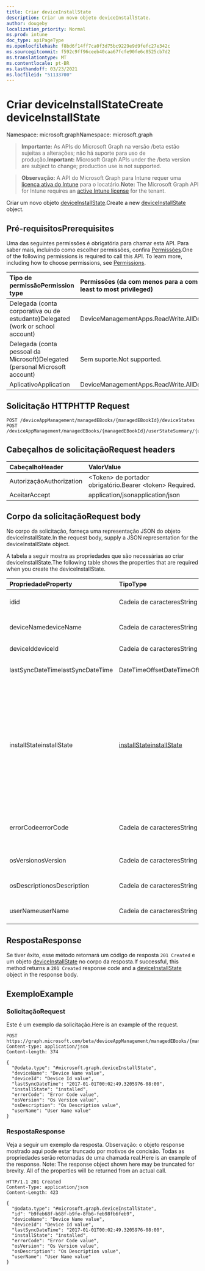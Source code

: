 ```yaml
---
title: Criar deviceInstallState
description: Criar um novo objeto deviceInstallState.
author: dougeby
localization_priority: Normal
ms.prod: intune
doc_type: apiPageType
ms.openlocfilehash: f8bd6f14ff7ca0f3d75bc9229e9d9fefc27e342c
ms.sourcegitcommit: f592c9ff96ceeb40caa67fcfe90fe6c8525cb7d2
ms.translationtype: MT
ms.contentlocale: pt-BR
ms.lasthandoff: 03/23/2021
ms.locfileid: "51133700"
---
```

# <a name="create-deviceinstallstate"></a><span data-ttu-id="6fd25-103">Criar deviceInstallState</span><span class="sxs-lookup"><span data-stu-id="6fd25-103">Create deviceInstallState</span></span>

<span data-ttu-id="6fd25-104">Namespace: microsoft.graph</span><span class="sxs-lookup"><span data-stu-id="6fd25-104">Namespace: microsoft.graph</span></span>

> <span data-ttu-id="6fd25-105">**Importante:** As APIs do Microsoft Graph na versão /beta estão sujeitas a alterações; não há suporte para uso de produção.</span><span class="sxs-lookup"><span data-stu-id="6fd25-105">**Important:** Microsoft Graph APIs under the /beta version are subject to change; production use is not supported.</span></span>

> <span data-ttu-id="6fd25-106">**Observação:** A API do Microsoft Graph para Intune requer uma [licença ativa do Intune](https://go.microsoft.com/fwlink/?linkid=839381) para o locatário.</span><span class="sxs-lookup"><span data-stu-id="6fd25-106">**Note:** The Microsoft Graph API for Intune requires an [active Intune license](https://go.microsoft.com/fwlink/?linkid=839381) for the tenant.</span></span>

<span data-ttu-id="6fd25-107">Criar um novo objeto [deviceInstallState](../resources/intune-books-deviceinstallstate.md).</span><span class="sxs-lookup"><span data-stu-id="6fd25-107">Create a new [deviceInstallState](../resources/intune-books-deviceinstallstate.md) object.</span></span>

## <a name="prerequisites"></a><span data-ttu-id="6fd25-108">Pré-requisitos</span><span class="sxs-lookup"><span data-stu-id="6fd25-108">Prerequisites</span></span>
<span data-ttu-id="6fd25-p101">Uma das seguintes permissões é obrigatória para chamar esta API. Para saber mais, incluindo como escolher permissões, confira [Permissões](/graph/permissions-reference).</span><span class="sxs-lookup"><span data-stu-id="6fd25-p101">One of the following permissions is required to call this API. To learn more, including how to choose permissions, see [Permissions](/graph/permissions-reference).</span></span>

|<span data-ttu-id="6fd25-111">Tipo de permissão</span><span class="sxs-lookup"><span data-stu-id="6fd25-111">Permission type</span></span>|<span data-ttu-id="6fd25-112">Permissões (da com menos para a com mais privilégios)</span><span class="sxs-lookup"><span data-stu-id="6fd25-112">Permissions (from least to most privileged)</span></span>|
|:---|:---|
|<span data-ttu-id="6fd25-113">Delegada (conta corporativa ou de estudante)</span><span class="sxs-lookup"><span data-stu-id="6fd25-113">Delegated (work or school account)</span></span>|<span data-ttu-id="6fd25-114">DeviceManagementApps.ReadWrite.All</span><span class="sxs-lookup"><span data-stu-id="6fd25-114">DeviceManagementApps.ReadWrite.All</span></span>|
|<span data-ttu-id="6fd25-115">Delegada (conta pessoal da Microsoft)</span><span class="sxs-lookup"><span data-stu-id="6fd25-115">Delegated (personal Microsoft account)</span></span>|<span data-ttu-id="6fd25-116">Sem suporte.</span><span class="sxs-lookup"><span data-stu-id="6fd25-116">Not supported.</span></span>|
|<span data-ttu-id="6fd25-117">Aplicativo</span><span class="sxs-lookup"><span data-stu-id="6fd25-117">Application</span></span>|<span data-ttu-id="6fd25-118">DeviceManagementApps.ReadWrite.All</span><span class="sxs-lookup"><span data-stu-id="6fd25-118">DeviceManagementApps.ReadWrite.All</span></span>|

## <a name="http-request"></a><span data-ttu-id="6fd25-119">Solicitação HTTP</span><span class="sxs-lookup"><span data-stu-id="6fd25-119">HTTP Request</span></span>
<!-- {
  "blockType": "ignored"
}
-->
``` http
POST /deviceAppManagement/managedEBooks/{managedEBookId}/deviceStates
POST /deviceAppManagement/managedEBooks/{managedEBookId}/userStateSummary/{userInstallStateSummaryId}/deviceStates
```

## <a name="request-headers"></a><span data-ttu-id="6fd25-120">Cabeçalhos de solicitação</span><span class="sxs-lookup"><span data-stu-id="6fd25-120">Request headers</span></span>
|<span data-ttu-id="6fd25-121">Cabeçalho</span><span class="sxs-lookup"><span data-stu-id="6fd25-121">Header</span></span>|<span data-ttu-id="6fd25-122">Valor</span><span class="sxs-lookup"><span data-stu-id="6fd25-122">Value</span></span>|
|:---|:---|
|<span data-ttu-id="6fd25-123">Autorização</span><span class="sxs-lookup"><span data-stu-id="6fd25-123">Authorization</span></span>|<span data-ttu-id="6fd25-124">&lt;Token&gt; de portador obrigatório.</span><span class="sxs-lookup"><span data-stu-id="6fd25-124">Bearer &lt;token&gt; Required.</span></span>|
|<span data-ttu-id="6fd25-125">Aceitar</span><span class="sxs-lookup"><span data-stu-id="6fd25-125">Accept</span></span>|<span data-ttu-id="6fd25-126">application/json</span><span class="sxs-lookup"><span data-stu-id="6fd25-126">application/json</span></span>|

## <a name="request-body"></a><span data-ttu-id="6fd25-127">Corpo da solicitação</span><span class="sxs-lookup"><span data-stu-id="6fd25-127">Request body</span></span>
<span data-ttu-id="6fd25-128">No corpo da solicitação, forneça uma representação JSON do objeto deviceInstallState.</span><span class="sxs-lookup"><span data-stu-id="6fd25-128">In the request body, supply a JSON representation for the deviceInstallState object.</span></span>

<span data-ttu-id="6fd25-129">A tabela a seguir mostra as propriedades que são necessárias ao criar deviceInstallState.</span><span class="sxs-lookup"><span data-stu-id="6fd25-129">The following table shows the properties that are required when you create the deviceInstallState.</span></span>

|<span data-ttu-id="6fd25-130">Propriedade</span><span class="sxs-lookup"><span data-stu-id="6fd25-130">Property</span></span>|<span data-ttu-id="6fd25-131">Tipo</span><span class="sxs-lookup"><span data-stu-id="6fd25-131">Type</span></span>|<span data-ttu-id="6fd25-132">Descrição</span><span class="sxs-lookup"><span data-stu-id="6fd25-132">Description</span></span>|
|:---|:---|:---|
|<span data-ttu-id="6fd25-133">id</span><span class="sxs-lookup"><span data-stu-id="6fd25-133">id</span></span>|<span data-ttu-id="6fd25-134">Cadeia de caracteres</span><span class="sxs-lookup"><span data-stu-id="6fd25-134">String</span></span>|<span data-ttu-id="6fd25-135">Chave da entidade.</span><span class="sxs-lookup"><span data-stu-id="6fd25-135">Key of the entity.</span></span>|
|<span data-ttu-id="6fd25-136">deviceName</span><span class="sxs-lookup"><span data-stu-id="6fd25-136">deviceName</span></span>|<span data-ttu-id="6fd25-137">Cadeia de caracteres</span><span class="sxs-lookup"><span data-stu-id="6fd25-137">String</span></span>|<span data-ttu-id="6fd25-138">Nome do dispositivo.</span><span class="sxs-lookup"><span data-stu-id="6fd25-138">Device name.</span></span>|
|<span data-ttu-id="6fd25-139">deviceId</span><span class="sxs-lookup"><span data-stu-id="6fd25-139">deviceId</span></span>|<span data-ttu-id="6fd25-140">Cadeia de caracteres</span><span class="sxs-lookup"><span data-stu-id="6fd25-140">String</span></span>|<span data-ttu-id="6fd25-141">ID do dispositivo.</span><span class="sxs-lookup"><span data-stu-id="6fd25-141">Device Id.</span></span>|
|<span data-ttu-id="6fd25-142">lastSyncDateTime</span><span class="sxs-lookup"><span data-stu-id="6fd25-142">lastSyncDateTime</span></span>|<span data-ttu-id="6fd25-143">DateTimeOffset</span><span class="sxs-lookup"><span data-stu-id="6fd25-143">DateTimeOffset</span></span>|<span data-ttu-id="6fd25-144">Última sincronização de data e hora.</span><span class="sxs-lookup"><span data-stu-id="6fd25-144">Last sync date and time.</span></span>|
|<span data-ttu-id="6fd25-145">installState</span><span class="sxs-lookup"><span data-stu-id="6fd25-145">installState</span></span>|[<span data-ttu-id="6fd25-146">installState</span><span class="sxs-lookup"><span data-stu-id="6fd25-146">installState</span></span>](../resources/intune-books-installstate.md)|<span data-ttu-id="6fd25-147">O estado de instalação do livro eletrônico.</span><span class="sxs-lookup"><span data-stu-id="6fd25-147">The install state of the eBook.</span></span> <span data-ttu-id="6fd25-148">Os valores possíveis são: `notApplicable`, `installed`, `failed`, `notInstalled`, `uninstallFailed`, `unknown`.</span><span class="sxs-lookup"><span data-stu-id="6fd25-148">Possible values are: `notApplicable`, `installed`, `failed`, `notInstalled`, `uninstallFailed`, `unknown`.</span></span>|
|<span data-ttu-id="6fd25-149">errorCode</span><span class="sxs-lookup"><span data-stu-id="6fd25-149">errorCode</span></span>|<span data-ttu-id="6fd25-150">Cadeia de caracteres</span><span class="sxs-lookup"><span data-stu-id="6fd25-150">String</span></span>|<span data-ttu-id="6fd25-151">O código de erro de falhas de instalação.</span><span class="sxs-lookup"><span data-stu-id="6fd25-151">The error code for install failures.</span></span>|
|<span data-ttu-id="6fd25-152">osVersion</span><span class="sxs-lookup"><span data-stu-id="6fd25-152">osVersion</span></span>|<span data-ttu-id="6fd25-153">Cadeia de caracteres</span><span class="sxs-lookup"><span data-stu-id="6fd25-153">String</span></span>|<span data-ttu-id="6fd25-154">Versão do sistema operacional.</span><span class="sxs-lookup"><span data-stu-id="6fd25-154">OS Version.</span></span>|
|<span data-ttu-id="6fd25-155">osDescription</span><span class="sxs-lookup"><span data-stu-id="6fd25-155">osDescription</span></span>|<span data-ttu-id="6fd25-156">Cadeia de caracteres</span><span class="sxs-lookup"><span data-stu-id="6fd25-156">String</span></span>|<span data-ttu-id="6fd25-157">Descrição do sistema operacional.</span><span class="sxs-lookup"><span data-stu-id="6fd25-157">OS Description.</span></span>|
|<span data-ttu-id="6fd25-158">userName</span><span class="sxs-lookup"><span data-stu-id="6fd25-158">userName</span></span>|<span data-ttu-id="6fd25-159">Cadeia de caracteres</span><span class="sxs-lookup"><span data-stu-id="6fd25-159">String</span></span>|<span data-ttu-id="6fd25-160">Nome de usuário do dispositivo.</span><span class="sxs-lookup"><span data-stu-id="6fd25-160">Device User Name.</span></span>|



## <a name="response"></a><span data-ttu-id="6fd25-161">Resposta</span><span class="sxs-lookup"><span data-stu-id="6fd25-161">Response</span></span>
<span data-ttu-id="6fd25-162">Se tiver êxito, esse método retornará um código de resposta `201 Created` e um objeto [deviceInstallState](../resources/intune-books-deviceinstallstate.md) no corpo da resposta.</span><span class="sxs-lookup"><span data-stu-id="6fd25-162">If successful, this method returns a `201 Created` response code and a [deviceInstallState](../resources/intune-books-deviceinstallstate.md) object in the response body.</span></span>

## <a name="example"></a><span data-ttu-id="6fd25-163">Exemplo</span><span class="sxs-lookup"><span data-stu-id="6fd25-163">Example</span></span>

### <a name="request"></a><span data-ttu-id="6fd25-164">Solicitação</span><span class="sxs-lookup"><span data-stu-id="6fd25-164">Request</span></span>
<span data-ttu-id="6fd25-165">Este é um exemplo da solicitação.</span><span class="sxs-lookup"><span data-stu-id="6fd25-165">Here is an example of the request.</span></span>
``` http
POST https://graph.microsoft.com/beta/deviceAppManagement/managedEBooks/{managedEBookId}/deviceStates
Content-type: application/json
Content-length: 374

{
  "@odata.type": "#microsoft.graph.deviceInstallState",
  "deviceName": "Device Name value",
  "deviceId": "Device Id value",
  "lastSyncDateTime": "2017-01-01T00:02:49.3205976-08:00",
  "installState": "installed",
  "errorCode": "Error Code value",
  "osVersion": "Os Version value",
  "osDescription": "Os Description value",
  "userName": "User Name value"
}
```

### <a name="response"></a><span data-ttu-id="6fd25-166">Resposta</span><span class="sxs-lookup"><span data-stu-id="6fd25-166">Response</span></span>
<span data-ttu-id="6fd25-p103">Veja a seguir um exemplo da resposta. Observação: o objeto response mostrado aqui pode estar truncado por motivos de concisão. Todas as propriedades serão retornadas de uma chamada real.</span><span class="sxs-lookup"><span data-stu-id="6fd25-p103">Here is an example of the response. Note: The response object shown here may be truncated for brevity. All of the properties will be returned from an actual call.</span></span>
``` http
HTTP/1.1 201 Created
Content-Type: application/json
Content-Length: 423

{
  "@odata.type": "#microsoft.graph.deviceInstallState",
  "id": "b9feb68f-b68f-b9fe-8fb6-feb98fb6feb9",
  "deviceName": "Device Name value",
  "deviceId": "Device Id value",
  "lastSyncDateTime": "2017-01-01T00:02:49.3205976-08:00",
  "installState": "installed",
  "errorCode": "Error Code value",
  "osVersion": "Os Version value",
  "osDescription": "Os Description value",
  "userName": "User Name value"
}
```




